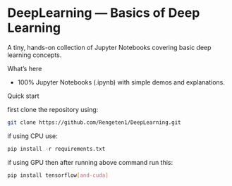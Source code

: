 # DeepLearning — Basics of Deep Learning

A tiny, hands-on collection of Jupyter Notebooks covering basic deep learning concepts.

What’s here
- 100% Jupyter Notebooks (.ipynb) with simple demos and explanations.

Quick start

first clone the repository using:
```bash
git clone https://github.com/Rengeten1/DeepLearning.git
```
if using CPU use:
```python 
pip install -r requirements.txt 
```
if using GPU then after running above command run this:
```bash
pip install tensorflow[and-cuda]
```